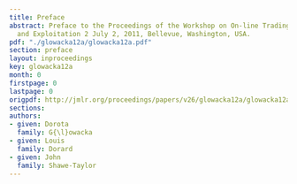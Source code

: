 ```yaml
---
title: Preface
abstract: Preface to the Proceedings of the Workshop on On-line Trading of Exploration
  and Exploitation 2 July 2, 2011, Bellevue, Washington, USA.
pdf: "./glowacka12a/glowacka12a.pdf"
section: preface
layout: inproceedings
key: glowacka12a
month: 0
firstpage: 0
lastpage: 0
origpdf: http://jmlr.org/proceedings/papers/v26/glowacka12a/glowacka12a.pdf
sections: 
authors:
- given: Dorota
  family: G{\l}owacka
- given: Louis
  family: Dorard
- given: John
  family: Shawe-Taylor
---
```

